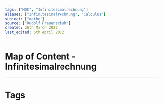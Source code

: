 ```yaml
---
tags: ["MOC", "Infinitesimalrechnung"]
aliases: ["Infinitesimalrechnung", "Calculus"]
subject: ["mathe"]
source: ["Rudolf Frauenschuh"]
created: 26th March 2022
last_edited: 6th April 2022
---
```

# Map of Content - Infinitesimalrechnung
---
# Tags



